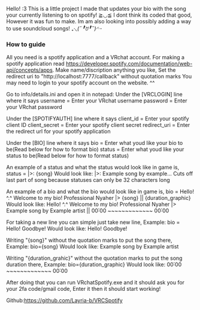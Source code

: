 Hello! :3 This is a little project I made that updates your bio with the song your currently listening to on spotify! ≧◡≦
I dont think its coded that good, However it was fun to make. Im am also looking into possibly adding a way to use soundcloud
songs! ₊·*◟(˶╹̆ꇴ╹̆˵)◜‧*･

### How to guide
All you need is a spotify application and a VRchat account.
For making a spotify application read https://developer.spotify.com/documentation/web-api/concepts/apps.
Make name/discription anything you like, Set the redirect uri to "http://localhost:7777/callback" without quotation marks
You may need to login to your spotify account on the website. ^^

Go to info/details.ini and open it in notepad:
Under the [VRCLOGIN] line where it says 
username =  Enter your VRchat username
password =  Enter your VRchat password

Under the [SPOTIFYAUTH] line where it says 
client_id =  Enter your spotify client ID
client_secret =  Enter your spotify client secret
redirect_uri =  Enter the redirect url for your spotify application

Under the [BIO] line where it says
bio =  Enter what youd like your bio to be(Read below for how to format bio)
status = Enter what youd like your status to be(Read below for how to format status)

An example of a status and what the status would look like in game is,
status = |>: {song}
Would look like:
|>: Example song by example...
Cuts off last part of song because statuses can only be 32 characters long

An example of a bio and what the bio would look like in game is,
bio = Hello! ^.^ Welcome to my bio!
      Professional Nyaher
      |> {song} ||
      {duration_graphic}
Would look like:
Hello! ^.^ Welcome to my bio!
Professional Nyaher
|> Example song by Example artist ||
00˸00 ~~~~~~~~~~~~~ 00˸00

For taking a new line you can simple just take new line, Example:
bio = Hello!
      Goodbye!
Would look like:
Hello!
Goodbye!

Writing "{song}" without the quotation marks to put the song there, Example:
bio={song}
Would look like:
Example song by Example artist

Writing "{duration_grahic}" without the quotation marks to put the song duration there, Example:
bio={duration_graphic}
Would look like:
00˸00 ~~~~~~~~~~~~~ 00˸00

After doing that you can run VRchatSpotify.exe and it should ask you for your 2fa code/gmail code, Enter it then it should start working!

Github:https://github.com/Layria-b/VRCSpotify
